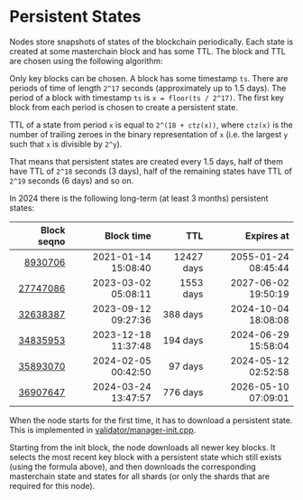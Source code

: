 # Persistent States
Nodes store snapshots of states of the blockchain periodically. Each state is created at some masterchain block and has some TTL. The block and TTL are chosen using the following algorithm:

Only key blocks can be chosen. A block has some timestamp `ts`. There are periods of time of length `2^17` seconds (approximately up to 1.5 days). The period of a block with timestamp `ts` is `x = floor(ts / 2^17)`. The first key block from each period is chosen to create a persistent state.

TTL of a state from period `x` is equal to `2^(18 + ctz(x))`, where `ctz(x)` is the number of trailing zeroes in the binary representation of `x` (i.e. the largest `y` such that `x` is divisible by `2^y`).

That means that persistent states are created every 1.5 days, half of them have TTL of `2^18` seconds (3 days), half of the remaining states have TTL of `2^19` seconds (6 days) and so on.

In 2024 there is the following long-term (at least 3 months) persistent states:

| Block seqno | Block time | TTL | Expires at |
|--:|--:|--:|--:|
| [8930706](https://explorer.toncoin.org/search?workchain=-1&shard=8000000000000000&seqno=8930706) | 2021-01-14 15:08:40 | 12427 days | 2055-01-24 08:45:44 |
| [27747086](https://explorer.toncoin.org/search?workchain=-1&shard=8000000000000000&seqno=27747086) | 2023-03-02 05:08:11 | 1553 days | 2027-06-02 19:50:19 |
| [32638387](https://explorer.toncoin.org/search?workchain=-1&shard=8000000000000000&seqno=32638387) | 2023-09-12 09:27:36 | 388 days | 2024-10-04 18:08:08 |
| [34835953](https://explorer.toncoin.org/search?workchain=-1&shard=8000000000000000&seqno=34835953) | 2023-12-18 11:37:48 | 194 days | 2024-06-29 15:58:04 |
| [35893070](https://explorer.toncoin.org/search?workchain=-1&shard=8000000000000000&seqno=35893070) | 2024-02-05 00:42:50 | 97 days | 2024-05-12 02:52:58 |
| [36907647](https://explorer.toncoin.org/search?workchain=-1&shard=8000000000000000&seqno=36907647) | 2024-03-24 13:47:57 | 776 days | 2026-05-10 07:09:01 |

When the node starts for the first time, it has to download a persistent state. This is implemented in [validator/manager-init.cpp](https://github.com/ton-blockchain/ton/blob/master/validator/manager-init.cpp).

Starting from the init block, the node downloads all newer key blocks. It selects the most recent key block with a persistent state which still exists (using the formula above), and then downloads the corresponding masterchain state and states for all shards (or only the shards that are required for this node).
